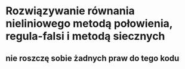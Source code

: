 # Rozwiązywanie równania nieliniowego metodą połowienia, regula-falsi i metodą siecznych
## nie roszczę sobie żadnych praw do tego kodu